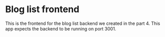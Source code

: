 # Blog list frontend

This is the frontend for the blog list backend we created in the part 4. This app expects the backend to be running on
port 3001.
